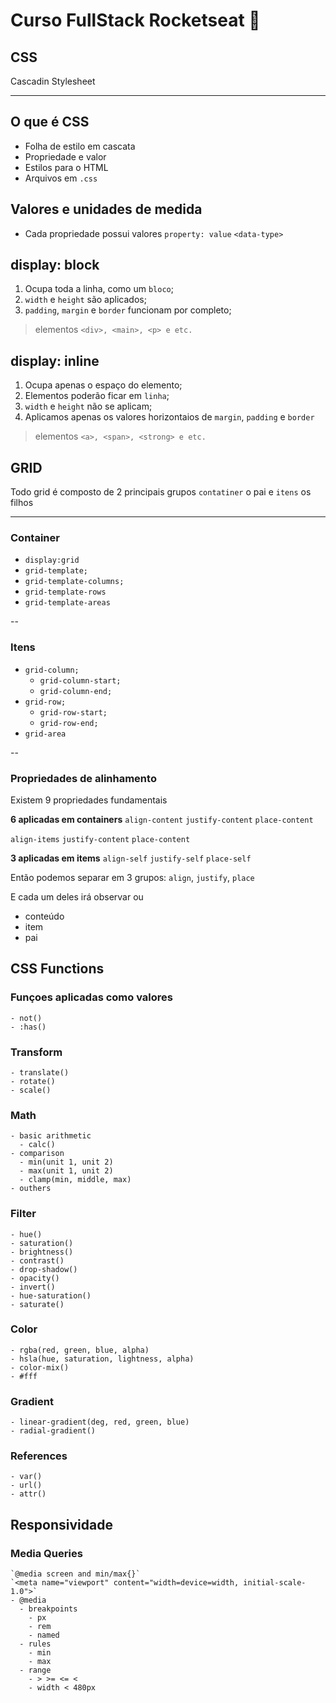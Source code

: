 # Curso FullStack Rocketseat 🚀
## CSS
Cascadin Stylesheet

---

## O que é CSS

  - Folha de estilo em cascata
  - Propriedade e valor
  - Estilos para o HTML
  - Arquivos em `.css`

## Valores e unidades de medida
  - Cada propriedade possui valores
  `property: value`
  `<data-type>`

## display: block

1. Ocupa toda a linha, como um `bloco`;
2. `width` e `height` são aplicados;
3. `padding`, `margin` e `border` funcionam por completo;

> elementos
`<div>, <main>, <p> e etc.`

## display: inline

1. Ocupa apenas o espaço do elemento;
2. Elementos poderão ficar em `linha`;
3. `width` e `height` não se aplicam;
4. Aplicamos apenas os valores horizontaios de `margin`, `padding` e `border`

> elementos
`<a>, <span>, <strong> e etc.`

## GRID

Todo grid é composto de 2 principais grupos
`contatiner` o pai e `itens` os filhos

---
### Container
 - `display:grid`
 - `grid-template;`
  - `grid-template-columns;`
  - `grid-template-rows`
  - `grid-template-areas`

--
### Itens
  - `grid-column;`
    - `grid-column-start;`
    - `grid-column-end;`
  - `grid-row;`
    - `grid-row-start;`
    - `grid-row-end;`
  - `grid-area`

  --

  ### Propriedades de alinhamento

  Existem 9 propriedades fundamentais

  **6 aplicadas em containers**
  `align-content`
  `justify-content`
  `place-content`

  `align-items`
  `justify-content`
  `place-content`

  **3 aplicadas em items**
  `align-self`
  `justify-self`
  `place-self`

  Então podemos separar em 3 grupos:
  `align`, `justify`, `place`

  E cada um deles irá observar ou
  - conteúdo
  - item
  - pai

## CSS Functions
  ### Funçoes aplicadas como valores
    - not()
    - :has()

  ### Transform
    - translate()
    - rotate()
    - scale()

  ### Math
    - basic arithmetic
      - calc()
    - comparison
      - min(unit 1, unit 2)
      - max(unit 1, unit 2)
      - clamp(min, middle, max)
    - outhers

  ### Filter
    - hue()
    - saturation()
    - brightness()
    - contrast()
    - drop-shadow()
    - opacity()
    - invert()
    - hue-saturation()
    - saturate()

  ### Color
    - rgba(red, green, blue, alpha)
    - hsla(hue, saturation, lightness, alpha)
    - color-mix()
    - #fff

  ### Gradient
    - linear-gradient(deg, red, green, blue)
    - radial-gradient()

  ### References
    - var()
    - url()
    - attr()

## Responsividade
  ### Media Queries
    `@media screen and min/max{}`
    `<meta name="viewport" content="width=device=width, initial-scale-1.0">`
    - @media
      - breakpoints
        - px
        - rem
        - named
      - rules
        - min
        - max
      - range
        - > >= <= <
        - width < 480px
